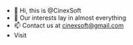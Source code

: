 - 👋 Hi, this is @CinexSoft
- 👀 Our interests lay in almost everything
- 📫 Contact us at cinexsoft@gmail.com
- Visit 
<!---
CinexSoft/CinexSoft is a ✨ special ✨ repository because its `README.md` (this file) appears on your GitHub profile.
You can click the Preview link to take a look at your changes.
--->
